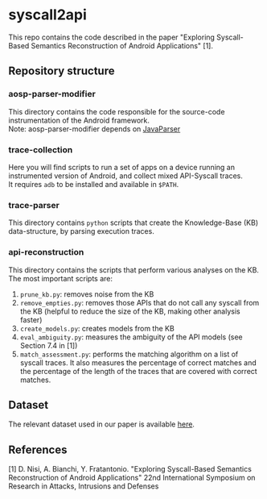 # syscall2api
This repo contains the code described in the paper "Exploring Syscall-Based Semantics Reconstruction of Android Applications" [1].  

## Repository structure  
### aosp-parser-modifier
This directory contains the code responsible for the source-code instrumentation of the Android framework.  
Note: aosp-parser-modifier depends on [JavaParser](https://github.com/javaparser/javaparser)  

### trace-collection
Here you will find scripts to run a set of apps on a device running an instrumented version of Android, and collect mixed API-Syscall traces.  
It requires `adb` to be installed and available in `$PATH`.  

### trace-parser
This directory contains `python` scripts that create the Knowledge-Base (KB) data-structure, by parsing execution traces.  

### api-reconstruction
This directory contains the scripts that perform various analyses on the KB.  
The most important scripts are:  
1. `prune_kb.py`: removes noise from the KB  
2. `remove_empties.py`: removes those APIs that do not call any syscall from the KB (helpful to reduce the size of the KB, making other analysis faster)  
3. `create_models.py`: creates models from the KB  
4. `eval_ambiguity.py`: measures the ambiguity of the API models (see Section 7.4 in [1])  
5. `match_assessment.py`: performs the matching algorithm on a list of syscall traces. It also measures the percentage of correct matches and the percentage of the length of the traces that are covered with correct matches.  

## Dataset
The relevant dataset used in our paper is available [here](http://crazyivan.s3.eurecom.fr:8888/syscall2api_dataset.tar.gz).

## References
[1] D. Nisi, A. Bianchi, Y. Fratantonio.
"Exploring Syscall-Based Semantics Reconstruction of Android Applications"
22nd International Symposium on Research in Attacks, Intrusions and Defenses
